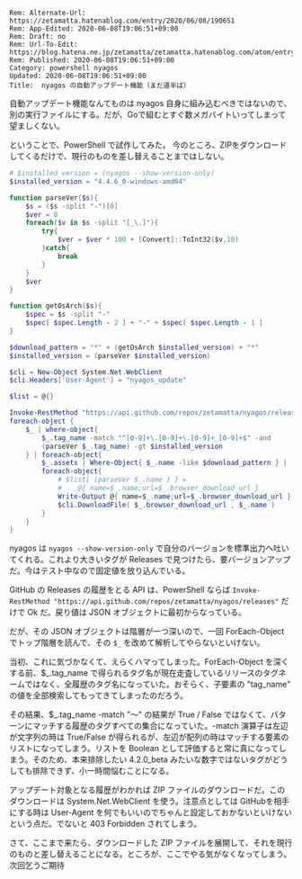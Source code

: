 ```header
Rem: Alternate-Url: https://zetamatta.hatenablog.com/entry/2020/06/08/190651
Rem: App-Edited: 2020-06-08T19:06:51+09:00
Rem: Draft: no
Rem: Url-To-Edit: https://blog.hatena.ne.jp/zetamatta/zetamatta.hatenablog.com/atom/entry/26006613580748374
Rem: Published: 2020-06-08T19:06:51+09:00
Category: powershell nyagos
Updated: 2020-06-08T19:06:51+09:00
Title:  nyagos の自動アップデート機能（まだ道半ば）
```
自動アップデート機能なんてものは nyagos 自身に組み込むべきではないので、別の実行ファイルにする。だが、Goで組むとすぐ数メガバイトいってしまって望ましくない。

ということで、PowerShell で試作してみた。
今のところ、ZIPをダウンロードしてくるだけで、現行のものを差し替えることまではしない。

```ps1
# $installed_version = (nyagos --show-version-only)
$installed_version = "4.4.6_0-windows-amd64"

function parseVer($s){
    $s = ($s -split "-")[0]
    $ver = 0
    foreach($v in $s -split "[_\.]"){
        try{
            $ver = $ver * 100 + [Convert]::ToInt32($v,10)
        }catch{
            break
        }
    }
    $ver
}

function getOsArch($s){
    $spec = $s -split "-"
    $spec[ $spec.Length - 2 ] + "-" + $spec[ $spec.Length - 1 ]
}

$download_pattern = "*" + (getOsArch $installed_version) + "*"
$installed_version = (parseVer $installed_version)

$cli = New-Object System.Net.WebClient
$cli.Headers['User-Agent'] = "nyagos_update"

$list = @{}

Invoke-RestMethod "https://api.github.com/repos/zetamatta/nyagos/releases" |
foreach-object {
    $_ | where-object{
        $_.tag_name -match "^[0-9]+\.[0-9]+\.[0-9]+_[0-9]+$" -and
        (parseVer $_.tag_name) -gt $installed_version
    } | foreach-object{
        $_.assets | Where-Object{ $_.name -like $download_pattern } |
        foreach-object{
            # $list[ (parseVer $_.name ) ] =
            #    @{ name=$_.name;url=$_.browser_download_url }
            Write-Output @{ name=$_.name;url=$_.browser_download_url }
            $cli.DownloadFile( $_.browser_download_url , $_.name )
        }
    }
}
```

nyagos は `nyagos --show-version-only` で自分のバージョンを標準出力へ吐いてくれる。これより大きいタグが Releases で見つけたら、要バージョンアップだ。今はテスト中なので固定値を放り込んでいる。

GitHub の Releases の履歴をとる API は、PowerShell ならば
`Invoke-RestMethod "https://api.github.com/repos/zetamatta/nyagos/releases"` だけで Ok だ。戻り値は JSON オブジェクトに最初からなっている。

だが、その JSON オブジェクトは階層が一つ深いので、一回 ForEach-Object でトップ階層を読んで、その `$_` を改めて解析してやらないといけない。

当初、これに気づかなくて、えらくハマってしまった。ForEach-Object を深くする前、$_.tag_name で得られるタグ名が現在走査しているリリースのタグネームではなく、全履歴のタグ名になっていた。おそらく、子要素の "tag_name" の値を全部検索してもってきてしまったのだろう。

その結果、$_.tag_name -match "～" の結果が True / False ではなくて、パターンにマッチする履歴のタグすべての集合になっていた。-match 演算子は左辺が文字列の時は True/False が得られるが、左辺が配列の時はマッチする要素のリストになってしまう。リストを Boolean として評価すると常に真になってしまう。そのため、本来排除したい 4.2.0_beta みたいな数字ではないタグがどうしても排除できず、小一時間悩むことになる。

アップデート対象となる履歴がわかれば ZIP ファイルのダウンロードだ。このダウンロードは System.Net.WebClient を使う。注意点としては GitHubを相手にする時は User-Agent を何でもいいのでちゃんと設定しておかないといけないという点だ。でないと 403 Forbidden されてしまう。

さて、ここまで来たら、ダウンロードした ZIP ファイルを展開して、それを現行のものと差し替えることになる。ところが、ここでやる気がなくなってしまう。次回乞うご期待

